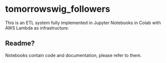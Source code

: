 # tomorrowswig_followers

This is an ETL system fully implemented in Jupyter Notebooks in Colab with AWS Lambda as infrastructure.

## Readme?

Notebooks contain code and documentation, please refer to them.
